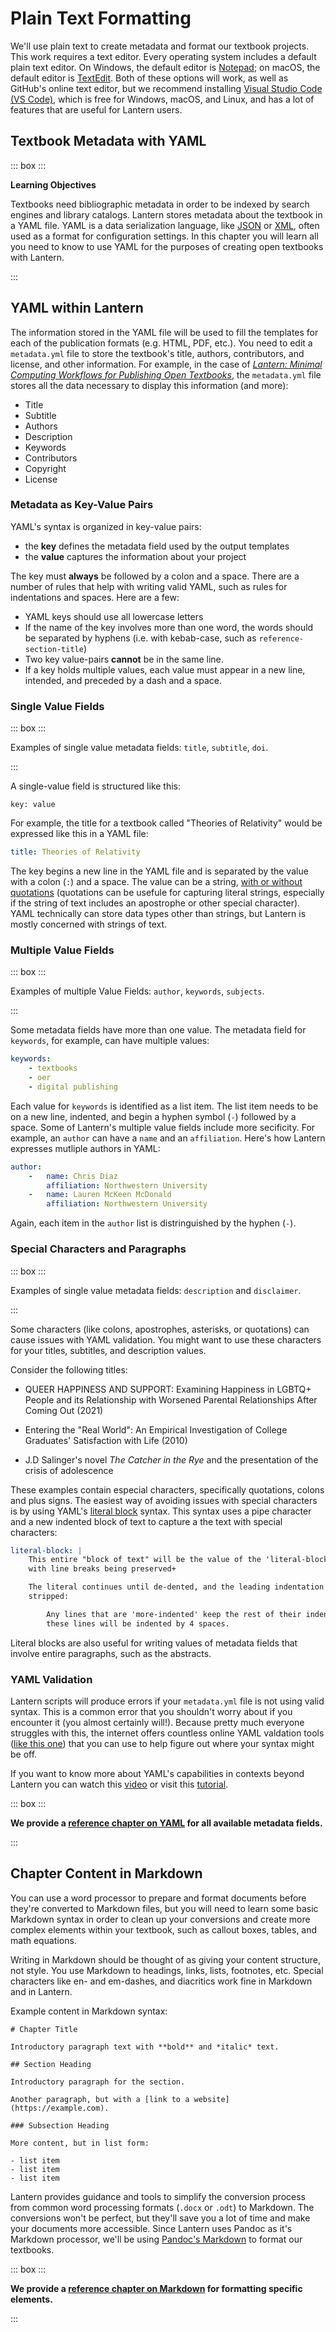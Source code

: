 # Plain Text Formatting

We'll use plain text to create metadata and format our textbook projects. This work requires a text editor. Every operating system includes a default plain text editor. On Windows, the default editor is [Notepad](https://www.microsoft.com/en-us/p/windows-notepad/9msmlrh6lzf3?activetab=pivot:overviewtab); on macOS, the default editor is [TextEdit](https://support.apple.com/guide/textedit/welcome/mac). Both of these options will work, as well as GitHub's online text editor, but we recommend installing [Visual Studio Code (VS Code)](https://code.visualstudio.com/), which is free for Windows, macOS, and Linux, and has a lot of features that are useful for Lantern users. 

## Textbook Metadata with YAML

::: box :::

**Learning Objectives**

Textbooks need bibliographic metadata in order to be indexed by search engines and library catalogs. Lantern stores metadata about the textbook in a YAML file. YAML is a data serialization language, like [JSON](https://en.wikipedia.org/wiki/JSON) or [XML](https://en.wikipedia.org/wiki/XML), often used as a format for configuration settings. In this chapter you will learn all you need to know to use YAML for the purposes of creating open textbooks with Lantern. 

:::

## YAML within Lantern

The information stored in the YAML file will be used to fill the templates for each of the publication formats (e.g. HTML, PDF, etc.). You need to edit a `metadata.yml` file to store the textbook's title, authors, contributors, and license, and other information. For example, in the case of [*Lantern: Minimal Computing Workflows for Publishing Open Textbooks*](http://lantern.northwestern.pub), the `metadata.yml` file stores all the data necessary to display this information (and more):

- Title
- Subtitle
- Authors
- Description
- Keywords
- Contributors
- Copyright
- License

### Metadata as Key-Value Pairs

YAML's syntax is organized in key-value pairs: 

- the **key** defines the metadata field used by the output templates
- the **value** captures the information about your project

The key must **always** be followed by a colon and a space. There are a number of rules that help with writing valid YAML, such as rules for indentations and spaces. Here are a few: 

- YAML keys should use all lowercase letters
- If the name of the key involves more than one word, the words should be separated by hyphens (i.e. with kebab-case, such as `reference-section-title`)
- Two key value-pairs **cannot** be in the same line. 
- If a key holds multiple values, each value must appear in a new line, intended, and preceded by a dash and a space. 

### Single Value Fields

::: box :::

Examples of single value metadata fields: `title`, `subtitle`, `doi`.

:::

A single-value field is structured like this:

```
key: value
```

For example, the title for a textbook called "Theories of Relativity" would be expressed like this in a YAML file:

```yaml
title: Theories of Relativity
```

The key begins a new line in the YAML file and is separated by the value with a colon (`:`) and a space. The value can be a string, [with or without quotations](https://www.yaml.info/learn/quote.html) (quotations can be usefule for capturing literal strings, especially if the string of text includes an apostrophe or other special character). YAML technically can store data types other than strings, but Lantern is mostly concerned with strings of text. 

### Multiple Value Fields

::: box :::

Examples of multiple Value Fields: `author`, `keywords`, `subjects`.

:::

Some metadata fields have more than one value. The metadata field for `keywords`, for example, can have multiple values:

```yaml
keywords:
    - textbooks
    - oer
    - digital publishing
```

Each value for `keywords` is identified as a list item. The list item needs to be on a new line, indented, and begin a hyphen symbol (`-`) followed by a space. Some of Lantern's multiple value fields include more secificity. For example, an `author` can have a `name` and an `affiliation`. Here's how Lantern expresses mutliple authors in YAML:

```yaml
author:
    -   name: Chris Diaz
        affiliation: Northwestern University
    -   name: Lauren McKeen McDonald
        affiliation: Northwestern University
```

Again, each item in the `author` list is distringuished by the hyphen (`-`). 

### Special Characters and Paragraphs

::: box :::

Examples of single value metadata fields: `description` and `disclaimer`.

:::

Some characters (like colons, apostrophes, asterisks, or quotations) can cause issues with YAML validation. You might want to use these characters for your titles, subtitles, and description values.

Consider the following titles:

-   QUEER HAPPINESS AND SUPPORT: Examining Happiness in LGBTQ+ People and its Relationship with Worsened Parental Relationships After Coming Out (2021)

-   Entering the "Real World": An Empirical Investigation of College Graduates' Satisfaction with Life (2010)

-   J.D Salinger's novel *The Catcher in the Rye* and the presentation of the crisis of adolescence

These examples contain especial characters, specifically quotations, colons and plus signs. The easiest way of avoiding issues with special characters is by using YAML's [literal block](https://learnxinyminutes.com/docs/yaml/) syntax. This syntax uses a pipe character and a new indented block of text to capture a the text with special characters:

```yaml
literal-block: |
    This entire "block of text" will be the value of the 'literal-block' key,
    with line breaks being preserved+

    The literal continues until de-dented, and the leading indentation is
    stripped:

        Any lines that are 'more-indented' keep the rest of their indentation -
        these lines will be indented by 4 spaces.
```

Literal blocks are also useful for writing values of metadata fields that involve entire paragraphs, such as the abstracts.

### YAML Validation

Lantern scripts will produce errors if your `metadata.yml` file is not using valid syntax. This is a common error that you shouldn't worry about if you encounter it (you almost certainly will!). Because pretty much everyone struggles with this, the internet offers countless online YAML valdation tools ([like this one](https://jsonformatter.org/yaml-formatter)) that you can use to help figure out where your syntax might be off. 

If you want to know more about YAML's capabilities in contexts beyond Lantern you can watch this [video](https://www.youtube.com/watch?v=2JE66WFpaII&feature=emb_imp_woyt) or visit this [tutorial](https://www.tutorialspoint.com/yaml/index.htm).

::: box :::

**We provide a [reference chapter on YAML](#metadata-in-yaml) for all available metadata fields.**

:::

## Chapter Content in Markdown

You can use a word processor to prepare and format documents before they're converted to Markdown files, but you will need to learn some basic Markdown syntax in order to clean up your conversions and create more complex elements within your textbook, such as callout boxes, tables, and math equations.

Writing in Markdown should be thought of as giving your content structure, not style. You use Markdown to headings, links, lists, footnotes, etc. Special characters like en- and em-dashes, and diacritics work fine in Markdown and in Lantern. 

Example content in Markdown syntax:

```
# Chapter Title

Introductory paragraph text with **bold** and *italic* text.

## Section Heading

Introductory paragraph for the section. 

Another paragraph, but with a [link to a website](https://example.com).

### Subsection Heading

More content, but in list form:

- list item
- list item
- list item
```

Lantern provides guidance and tools to simplify the conversion process from common word processing formats (`.docx` or `.odt`) to Markdown. The conversions won't be perfect, but they'll save you a lot of time and make your documents more accessible. Since Lantern uses Pandoc as it's Markdown processor, we'll be using [Pandoc's Markdown](https://pandoc.org/MANUAL.html#pandocs-markdown) to format our textbooks. 

::: box :::

**We provide a [reference chapter on Markdown](#chapter-content-in-markdown) for formatting specific elements.**

:::